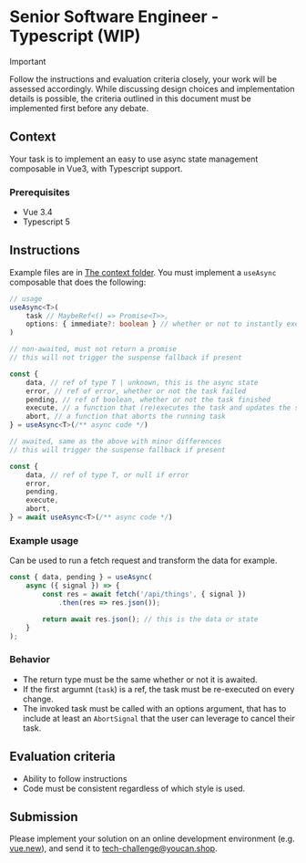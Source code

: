 # Senior Software Engineer - Typescript (WIP)

> [!IMPORTANT]
> Follow the instructions and evaluation criteria closely, your work will be assessed accordingly. While discussing design choices and implementation details is possible, the criteria outlined in this document must be implemented first before any debate.

## Context

Your task is to implement an easy to use async state management composable in Vue3, with Typescript support.

### Prerequisites

- Vue 3.4
- Typescript 5

## Instructions

Example files are in [The context folder](./context/).
You must implement a `useAsync` composable that does the following:

```ts
// usage
useAsync<T>(
    task // MaybeRef<() => Promise<T>>,
    options: { immediate?: boolean } // whether or not to instantly execute the task
)

// non-awaited, must not return a promise
// this will not trigger the suspense fallback if present

const {
    data, // ref of type T | unknown, this is the async state
    error, // ref of error, whether or not the task failed
    pending, // ref of boolean, whether or not the task finished
    execute, // a function that (re)executes the task and updates the state
    abort, // a function that aborts the running task
} = useAsync<T>(/** async code */)

// awaited, same as the above with minor differences
// this will trigger the suspense fallback if present

const {
    data, // ref of type T, or null if error
    error,
    pending,
    execute,
    abort,
} = await useAsync<T>(/** async code */)
```

### Example usage

Can be used to run a fetch request and transform the data for example.

```ts
const { data, pending } = useAsync(
    async ({ signal }) => {
        const res = await fetch('/api/things', { signal })
            .then(res => res.json());

        return await res.json(); // this is the data or state
    }
);
```

### Behavior

- The return type must be the same whether or not it is awaited.
- If the first argumnt (`task`) is a ref, the task must be re-executed on every change.
- The invoked task must be called with an options argument, that has to include at least an `AbortSignal` that the user can leverage to cancel their task.

## Evaluation criteria

- Ability to follow instructions
- Code must be consistent regardless of which style is used.

## Submission

Please implement your solution on an online development environment (e.g. [vue.new](https://vue.new)), and send it to [tech-challenge@youcan.shop](mailto://tech-challenge@youcan.shop).
